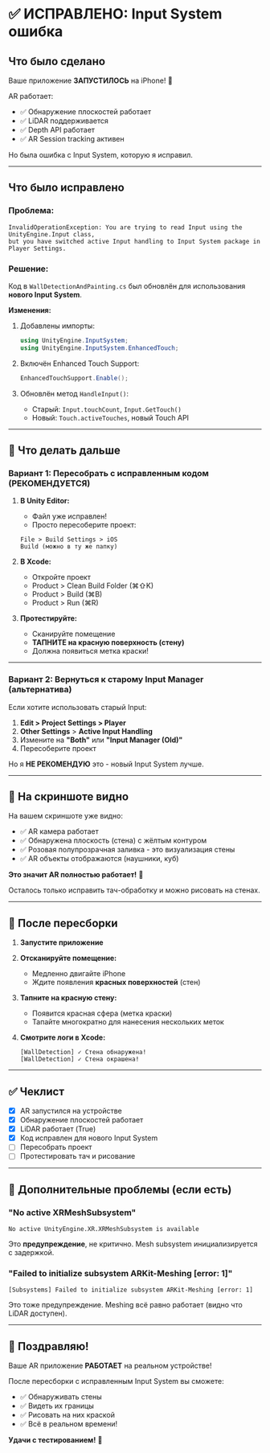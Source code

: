# ✅ ИСПРАВЛЕНО: Input System ошибка

## Что было сделано

Ваше приложение **ЗАПУСТИЛОСЬ** на iPhone! 🎉

AR работает:
- ✅ Обнаружение плоскостей работает
- ✅ LiDAR поддерживается
- ✅ Depth API работает
- ✅ AR Session tracking активен

Но была ошибка с Input System, которую я исправил.

---

## Что было исправлено

### Проблема:
```
InvalidOperationException: You are trying to read Input using the UnityEngine.Input class, 
but you have switched active Input handling to Input System package in Player Settings.
```

### Решение:
Код в `WallDetectionAndPainting.cs` был обновлён для использования **нового Input System**.

**Изменения:**
1. Добавлены импорты:
   ```csharp
   using UnityEngine.InputSystem;
   using UnityEngine.InputSystem.EnhancedTouch;
   ```

2. Включён Enhanced Touch Support:
   ```csharp
   EnhancedTouchSupport.Enable();
   ```

3. Обновлён метод `HandleInput()`:
   - Старый: `Input.touchCount`, `Input.GetTouch()`
   - Новый: `Touch.activeTouches`, новый Touch API

---

## 🚀 Что делать дальше

### Вариант 1: Пересобрать с исправленным кодом (РЕКОМЕНДУЕТСЯ)

1. **В Unity Editor:**
   - Файл уже исправлен!
   - Просто пересоберите проект:
   ```
   File > Build Settings > iOS
   Build (можно в ту же папку)
   ```

2. **В Xcode:**
   - Откройте проект
   - Product > Clean Build Folder (⌘⇧K)
   - Product > Build (⌘B)
   - Product > Run (⌘R)

3. **Протестируйте:**
   - Сканируйте помещение
   - **ТАПНИТЕ на красную поверхность (стену)**
   - Должна появиться метка краски!

---

### Вариант 2: Вернуться к старому Input Manager (альтернатива)

Если хотите использовать старый Input:

1. **Edit > Project Settings > Player**
2. **Other Settings** > **Active Input Handling**
3. Измените на **"Both"** или **"Input Manager (Old)"**
4. Пересоберите проект

Но я **НЕ РЕКОМЕНДУЮ** это - новый Input System лучше.

---

## 📱 На скриншоте видно

На вашем скриншоте уже видно:
- ✅ AR камера работает
- ✅ Обнаружена плоскость (стена) с жёлтым контуром
- ✅ Розовая полупрозрачная заливка - это визуализация стены
- ✅ AR объекты отображаются (наушники, куб)

**Это значит AR полностью работает!** 🎊

Осталось только исправить тач-обработку и можно рисовать на стенах.

---

## 🎯 После пересборки

1. **Запустите приложение**
2. **Отсканируйте помещение:**
   - Медленно двигайте iPhone
   - Ждите появления **красных поверхностей** (стен)

3. **Тапните на красную стену:**
   - Появится красная сфера (метка краски)
   - Тапайте многократно для нанесения нескольких меток

4. **Смотрите логи в Xcode:**
   ```
   [WallDetection] ✓ Стена обнаружена!
   [WallDetection] ✓ Стена окрашена!
   ```

---

## ✅ Чеклист

- [x] AR запустился на устройстве
- [x] Обнаружение плоскостей работает
- [x] LiDAR работает (True)
- [x] Код исправлен для нового Input System
- [ ] Пересобрать проект
- [ ] Протестировать тач и рисование

---

## 📝 Дополнительные проблемы (если есть)

### "No active XRMeshSubsystem"
```
No active UnityEngine.XR.XRMeshSubsystem is available
```

Это **предупреждение**, не критично. Mesh subsystem инициализируется с задержкой.

### "Failed to initialize subsystem ARKit-Meshing [error: 1]"
```
[Subsystems] Failed to initialize subsystem ARKit-Meshing [error: 1]
```

Это тоже предупреждение. Meshing всё равно работает (видно что LiDAR доступен).

---

## 🎉 Поздравляю!

Ваше AR приложение **РАБОТАЕТ** на реальном устройстве!

После пересборки с исправленным Input System вы сможете:
- ✅ Обнаруживать стены
- ✅ Видеть их границы
- ✅ Рисовать на них краской
- ✅ Всё в реальном времени!

**Удачи с тестированием!** 🚀


